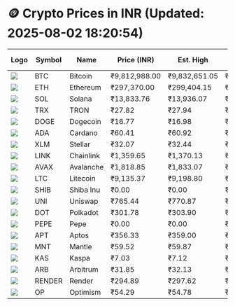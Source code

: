# 🪙 Crypto Prices in INR (Updated: 2025-08-02 18:20:54)

| Logo | Symbol | Name       | Price (INR) | Est. High | Est. Low | Gross Profit | Fees | Net Profit | ROI % |
|------|--------|------------|-------------|-----------|----------|---------------|------|-------------|--------|
| ![](https://coin-images.coingecko.com/coins/images/1/large/bitcoin.png?1696501400) | BTC    | Bitcoin    | ₹9,812,988.00 | ₹9,832,651.05 | ₹9,793,324.95 | ₹401.56 | ₹200.00 | ₹201.56 | 0.20% |
| ![](https://coin-images.coingecko.com/coins/images/279/large/ethereum.png?1696501628) | ETH    | Ethereum   | ₹297,370.00 | ₹299,404.15 | ₹295,335.85 | ₹1,377.52 | ₹200.00 | ₹1,177.52 | 1.18% |
| ![](https://coin-images.coingecko.com/coins/images/4128/large/solana.png?1718769756) | SOL    | Solana     | ₹13,833.76 | ₹13,936.07 | ₹13,731.45 | ₹1,490.21 | ₹200.00 | ₹1,290.21 | 1.29% |
| ![](https://coin-images.coingecko.com/coins/images/1094/large/tron-logo.png?1696502193) | TRX    | TRON       | ₹27.82 | ₹27.94 | ₹27.70 | ₹899.06 | ₹200.00 | ₹699.06 | 0.70% |
| ![](https://coin-images.coingecko.com/coins/images/5/large/dogecoin.png?1696501409) | DOGE   | Dogecoin   | ₹16.77 | ₹16.98 | ₹16.56 | ₹2,499.55 | ₹200.00 | ₹2,299.55 | 2.30% |
| ![](https://coin-images.coingecko.com/coins/images/975/large/cardano.png?1696502090) | ADA    | Cardano    | ₹60.41 | ₹60.92 | ₹59.90 | ₹1,712.94 | ₹200.00 | ₹1,512.94 | 1.51% |
| ![](https://coin-images.coingecko.com/coins/images/100/large/fmpFRHHQ_400x400.jpg?1735231350) | XLM    | Stellar    | ₹32.07 | ₹32.44 | ₹31.70 | ₹2,356.73 | ₹200.00 | ₹2,156.73 | 2.16% |
| ![](https://coin-images.coingecko.com/coins/images/877/large/chainlink-new-logo.png?1696502009) | LINK   | Chainlink  | ₹1,359.65 | ₹1,370.13 | ₹1,349.17 | ₹1,553.40 | ₹200.00 | ₹1,353.40 | 1.35% |
| ![](https://coin-images.coingecko.com/coins/images/12559/large/Avalanche_Circle_RedWhite_Trans.png?1696512369) | AVAX   | Avalanche  | ₹1,818.85 | ₹1,833.07 | ₹1,804.63 | ₹1,575.61 | ₹200.00 | ₹1,375.61 | 1.38% |
| ![](https://coin-images.coingecko.com/coins/images/2/large/litecoin.png?1696501400) | LTC    | Litecoin   | ₹9,135.37 | ₹9,198.80 | ₹9,071.94 | ₹1,398.42 | ₹200.00 | ₹1,198.42 | 1.20% |
| ![](https://coin-images.coingecko.com/coins/images/11939/large/shiba.png?1696511800) | SHIB   | Shiba Inu  | ₹0.00 | ₹0.00 | ₹0.00 | ₹1,421.32 | ₹200.00 | ₹1,221.32 | 1.22% |
| ![](https://coin-images.coingecko.com/coins/images/12504/large/uniswap-logo.png?1720676669) | UNI    | Uniswap    | ₹765.44 | ₹770.87 | ₹760.01 | ₹1,428.53 | ₹200.00 | ₹1,228.53 | 1.23% |
| ![](https://coin-images.coingecko.com/coins/images/12171/large/polkadot.png?1696512008) | DOT    | Polkadot   | ₹301.78 | ₹303.90 | ₹299.66 | ₹1,416.62 | ₹200.00 | ₹1,216.62 | 1.22% |
| ![](https://coin-images.coingecko.com/coins/images/29850/large/pepe-token.jpeg?1696528776) | PEPE   | Pepe       | ₹0.00 | ₹0.00 | ₹0.00 | ₹2,075.55 | ₹200.00 | ₹1,875.55 | 1.88% |
| ![](https://coin-images.coingecko.com/coins/images/26455/large/aptos_round.png?1696525528) | APT    | Aptos      | ₹356.33 | ₹359.00 | ₹353.66 | ₹1,510.78 | ₹200.00 | ₹1,310.78 | 1.31% |
| ![](https://coin-images.coingecko.com/coins/images/30980/large/Mantle-Logo-mark.png?1739213200) | MNT    | Mantle     | ₹59.52 | ₹59.87 | ₹59.17 | ₹1,196.63 | ₹200.00 | ₹996.63 | 1.00% |
| ![](https://coin-images.coingecko.com/coins/images/25751/large/kaspa-icon-exchanges.png?1696524837) | KAS    | Kaspa      | ₹7.03 | ₹7.12 | ₹6.94 | ₹2,506.12 | ₹200.00 | ₹2,306.12 | 2.31% |
| ![](https://coin-images.coingecko.com/coins/images/16547/large/arb.jpg?1721358242) | ARB    | Arbitrum   | ₹31.85 | ₹32.13 | ₹31.57 | ₹1,767.44 | ₹200.00 | ₹1,567.44 | 1.57% |
| ![](https://coin-images.coingecko.com/coins/images/11636/large/rndr.png?1696511529) | RENDER | Render     | ₹294.89 | ₹297.62 | ₹292.16 | ₹1,866.77 | ₹200.00 | ₹1,666.77 | 1.67% |
| ![](https://coin-images.coingecko.com/coins/images/25244/large/Optimism.png?1696524385) | OP     | Optimism   | ₹54.29 | ₹54.78 | ₹53.80 | ₹1,817.81 | ₹200.00 | ₹1,617.81 | 1.62% |
